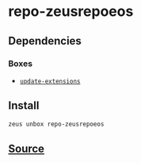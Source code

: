 
repo-zeusrepoeos 
====================




## Dependencies
### Boxes
* [`update-extensions`](update-extensions.md)




## Install
```bash
zeus unbox repo-zeusrepoeos
```







## [Source](https://github.com/liquidapps-io/zeus-sdk/tree/master/boxes/groups/repos/repo-zeusrepoeos)
